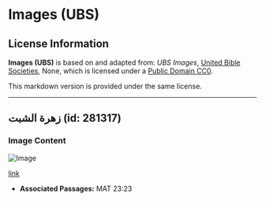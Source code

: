 # Images (UBS)

## License Information

**Images (UBS)** is based on and adapted from: _UBS Images_, [United Bible Societies](https://unitedbiblesocieties.org/), None, which is licensed under a [Public Domain CC0](https://creativecommons.org/public-domain/cc0/).

This markdown version is provided under the same license.



--------------------------------

## زهرة الشبت (id: 281317)

### Image Content

![Image](https://cdn.aquifer.bible/aquifer-content/resources/Media/WEB-0182_dill_flower.jpg)

[link](https://cdn.aquifer.bible/aquifer-content/resources/Media/WEB-0182_dill_flower.jpg)

* **Associated Passages:** MAT 23:23

